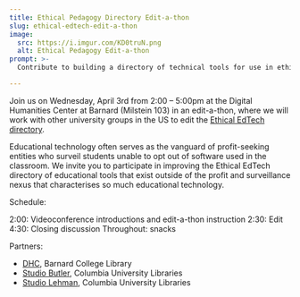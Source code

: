 ```yaml
---
title: Ethical Pedagogy Directory Edit-a-thon
slug: ethical-edtech-edit-a-thon
image:
  src: https://i.imgur.com/KD0truN.png
  alt: Ethical Pedagogy Edit-a-thon
prompt: >-
  Contribute to building a directory of technical tools for use in ethical pedagogy.

---
```


Join us on Wednesday, April 3rd from 2:00 – 5:00pm at the Digital Humanities Center at Barnard (Milstein 103) in an edit-a-thon, where we will work with other university groups in the US to edit the [Ethical EdTech directory](http://ethicaledtech.info).

Educational technology often serves as the vanguard of profit-seeking entities who surveil students unable to opt out of software used in the classroom. We invite you to participate in improving the Ethical EdTech directory of educational tools that exist outside of the profit and surveillance nexus that characterises so much educational technology.

Schedule:

2:00: Videoconference introductions and edit-a-thon instruction
2:30: Edit
4:30: Closing discussion
Throughout: snacks

Partners:

* [DHC](https://digitalhumanities.barnard.edu/), Barnard College Library
* [Studio Butler](https://studio.cul.columbia.edu/spaces/butler/), Columbia University Libraries
* [Studio Lehman](https://studio.cul.columbia.edu/spaces/lehman/), Columbia University Libraries



